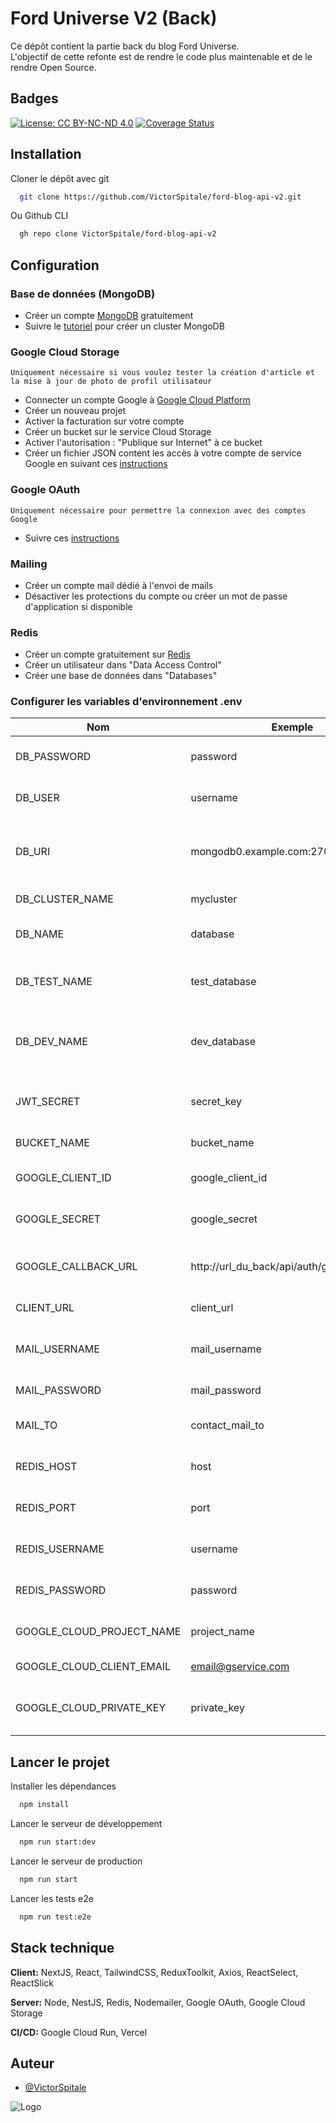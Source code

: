 
# Ford Universe V2 (Back)


Ce dépôt contient la partie back du blog Ford Universe.  
L'objectif de cette refonte est de rendre le code plus maintenable et
de le rendre Open Source.
## Badges


[![License: CC BY-NC-ND 4.0](https://img.shields.io/badge/License-CC_BY--NC--ND_4.0-lightgrey.svg)](https://creativecommons.org/licenses/by-nc-nd/4.0/) [![Coverage Status](https://coveralls.io/repos/github/VictorSpitale/ford-blog-api-v2/badge.svg?branch=master)](https://coveralls.io/github/VictorSpitale/ford-blog-api-v2?branch=master)

## Installation

Cloner le dépôt avec git

```bash
  git clone https://github.com/VictorSpitale/ford-blog-api-v2.git
```

Ou Github CLI

```bash
  gh repo clone VictorSpitale/ford-blog-api-v2
```

## Configuration

### Base de données (MongoDB)
- Créer un compte [MongoDB](https://www.mongodb.com/fr-fr/cloud/atlas/register) gratuitement
- Suivre le [tutoriel](https://www.mongodb.com/docs/atlas/tutorial/create-new-cluster/) pour créer un cluster MongoDB
### Google Cloud Storage
    Uniquement nécessaire si vous voulez tester la création d'article et la mise à jour de photo de profil utilisateur
- Connecter un compte Google à [Google Cloud Platform](https://console.cloud.google.com/getting-started)
- Créer un nouveau projet
- Activer la facturation sur votre compte
- Créer un bucket sur le service Cloud Storage
- Activer l'autorisation : "Publique sur Internet" à ce bucket
- Créer un fichier JSON content les accès à votre compte de service Google en suivant ces [instructions](https://cloud.google.com/iam/docs/creating-managing-service-account-keys?hl=fr#iam-service-account-keys-create-console)
### Google OAuth
    Uniquement nécessaire pour permettre la connexion avec des comptes Google
- Suivre ces [instructions](https://docs.retool.com/docs/google-oauth-credentials)
### Mailing
- Créer un compte mail dédié à l'envoi de mails
- Désactiver les protections du compte ou créer un mot de passe d'application si disponible
### Redis
- Créer un compte gratuitement sur [Redis](https://app.redislabs.com/#/login)
- Créer un utilisateur dans "Data Access Control"
- Créer une base de données dans "Databases"

### Configurer les variables d'environnement .env

| Nom                       | Exemple                                     | Instructions                                                 |
|---------------------------|---------------------------------------------|--------------------------------------------------------------|
| DB_PASSWORD               | password                                    | Mot de passe du cluster MongoDB                              | 
| DB_USER                   | username                                    | Nom d'utilisateur MongoDB                                    | 
| DB_URI                    | mongodb0.example.com:27017                  | Url de connexion vers la base de données MongoDB             | 
| DB_CLUSTER_NAME           | mycluster                                   | Nom du cluster de production                                 | 
| DB_NAME                   | database                                    | Nom de la base de données de production                      | 
| DB_TEST_NAME              | test_database                               | Nom de la base de données utilisée pour les tests e2e        | 
| DB_DEV_NAME               | dev_database                                | Nom de la base de données utilisée en phase de développement | 
| JWT_SECRET                | secret_key                                  | Clé secrète utilisée pour générer les tokens d'accès         | 
| BUCKET_NAME               | bucket_name                                 | Nom du bucket Google Storage                                 | 
| GOOGLE_CLIENT_ID          | google_client_id                            | Nom du client Google pour OAuth                              | 
| GOOGLE_SECRET             | google_secret                               | Clé secrète Google pour OAuth                                | 
| GOOGLE_CALLBACK_URL       | http://url_du_back/api/auth/google/redirect | Url de redirection après l'authentification                  | 
| CLIENT_URL                | client_url                                  | Url du client front                                          | 
| MAIL_USERNAME             | mail_username                               | Nom de l'adresse email utilisé pour le mailing               | 
| MAIL_PASSWORD             | mail_password                               | Mot de passe du compte mail                                  | 
| MAIL_TO                   | contact_mail_to                             | Adresse destinataire de la page contact                      | 
| REDIS_HOST                | host                                        | Url vers la base de données Redis                            | 
| REDIS_PORT                | port                                        | Port de la base de données Redis                             | 
| REDIS_USERNAME            | username                                    | Nom d'utilisateur créé sur Redis                             | 
| REDIS_PASSWORD            | password                                    | Mot de passe de l'utilisateur créé sur Redis                 | 
| GOOGLE_CLOUD_PROJECT_NAME | project_name                                | Nom du projet sur Google Cloud Storage                       | 
| GOOGLE_CLOUD_CLIENT_EMAIL | email@gservice.com                          | Email du compte de service                                   | 
| GOOGLE_CLOUD_PRIVATE_KEY  | private_key                                 | Clef privée d'identification au service Google Cloud         | 

## Lancer le projet


Installer les dépendances

```bash
  npm install
```

Lancer le serveur de développement


```bash
  npm run start:dev
```


Lancer le serveur de production


```bash
  npm run start
```


Lancer les tests e2e


```bash
  npm run test:e2e
```





## Stack technique

**Client:** NextJS, React, TailwindCSS, ReduxToolkit, Axios, ReactSelect, ReactSlick

**Server:** Node, NestJS, Redis, Nodemailer, Google OAuth, Google Cloud Storage

**CI/CD:** Google Cloud Run, Vercel


## Auteur

- [@VictorSpitale](https://www.github.com/VictorSpitale)


![Logo](https://storage.googleapis.com/fordblog.appspot.com/email/forduniverse.png)


